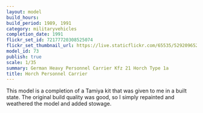 ```yaml
---
layout: model
build_hours: 
build_period: 1989, 1991
category: militaryvehicles
completion_date: 1991
flickr_set_id: 72177720308525074
flickr_set_thumbnail_url: https://live.staticflickr.com/65535/52920965291_9a5efa0f65_m.jpg
model_id: 73
publish: true
scale: 1/35
summary: German Heavy Personnel Carrier Kfz 21 Horch Type 1a
title: Horch Personnel Carrier
---
```


This model is a completion of a Tamiya kit that was given to me in a built state. The original build quality was good, so I simply repainted and weathered the model and added stowage.
